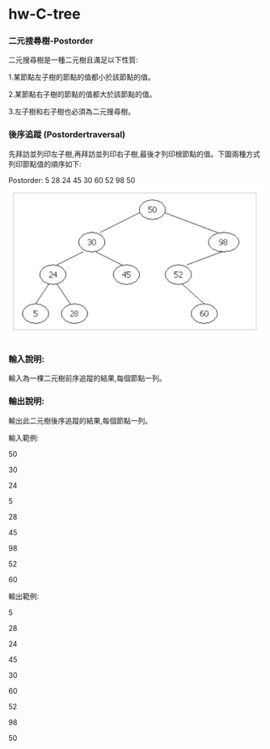 # hw-C-tree
### 二元搜尋樹-Postorder

二元搜尋樹是一種二元樹且滿足以下性質:

1.某節點左子樹的節點的值都小於該節點的值。

2.某節點右子樹的節點的值都大於該節點的值。

3.左子樹和右子樹也必須為二元搜尋樹。

### 後序追蹤 (Postordertraversal) 
先拜訪並列印左子樹,再拜訪並列印右子樹,最後才列印根節點的值。下圖兩種方式列印節點值的順序如下:

Postorder: 5 28 24 45 30 60 52 98 50
![image](https://github.com/fair80132/hw-C-tree/blob/master/exampleTree.JPG?raw=true)


### 輸入說明:
輸入為一棵二元樹前序追蹤的結果,每個節點一列。
### 輸出說明:
輸出此二元樹後序追蹤的結果,每個節點一列。

輸入範例:

50

30

24

5

28

45

98

52

60

輸出範例:

5

28

24

45

30

60

52

98

50
